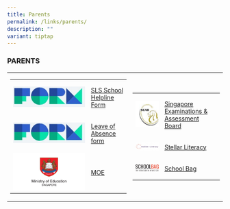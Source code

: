 ```yaml
---
title: Parents
permalink: /links/parents/
description: ""
variant: tiptap
---
```

<h3>PARENTS</h3><table><tbody><tr><td rowspan="1" colspan="1"><table><tbody><tr><td rowspan="1" colspan="1"><div class="isomer-image-wrapper"><img style="width: 100%" height="auto" width="100%" src="/images/formSGlogo.jpg"></div></td><td rowspan="1" colspan="1"><p><a href="https://form.gov.sg/5d536818f0c5370012d1c890" rel="noopener noreferrer nofollow" target="_blank">SLS School Helpline Form</a></p></td></tr><tr><td rowspan="1" colspan="1"><div class="isomer-image-wrapper"><img style="width: 100%" height="auto" width="100%" src="/images/formSGlogo.jpg"></div></td><td rowspan="1" colspan="1"><p><a href="https://form.gov.sg/60f4fef1bd815f0011b2b5d3" rel="noopener noreferrer nofollow" target="_blank">Leave of Absence form</a></p></td></tr><tr><td rowspan="1" colspan="1"><div class="isomer-image-wrapper"><img style="width: 100%" height="auto" width="100%" src="/images/moe.jpg"></div></td><td rowspan="1" colspan="1"><p><a href="https://www.moe.gov.sg/" rel="noopener noreferrer nofollow" target="_blank">MOE</a></p></td></tr></tbody></table></td><td rowspan="1" colspan="1"><table><tbody><tr><td rowspan="1" colspan="1"><div class="isomer-image-wrapper"><img style="width: 100%" height="auto" width="100%" src="/images/seab.png"></div></td><td rowspan="1" colspan="1"><p><a href="http://www.seab.gov.sg/" rel="noopener noreferrer nofollow" target="_blank">Singapore Examinations &amp; Assessment Board</a></p></td></tr><tr><td rowspan="1" colspan="1"><div class="isomer-image-wrapper"><img style="width: 100%" height="auto" width="100%" src="/images/steller.png"></div></td><td rowspan="1" colspan="1"><p><a href="https://www.stellarliteracy.sg/" rel="noopener noreferrer nofollow" target="_blank">Stellar Literacy</a></p></td></tr><tr><td rowspan="1" colspan="1"><div class="isomer-image-wrapper"><img style="width: 100%" height="auto" width="100%" src="/images/school-bag.png"></div></td><td rowspan="1" colspan="1"><p><a href="https://www.schoolbag.edu.sg/" rel="noopener noreferrer nofollow" target="_blank">School Bag</a></p></td></tr></tbody></table></td></tr></tbody></table><p></p>